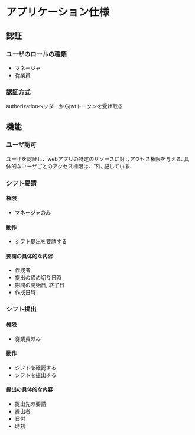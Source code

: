 # アプリケーション仕様


## 認証
### ユーザのロールの種類
- マネージャ
- 従業員
### 認証方式
authorizationヘッダーからjwtトークンを受け取る


## 機能

### ユーザ認可
ユーザを認証し、webアプリの特定のリソースに対しアクセス権限を与える.
具体的なユーザごとのアクセス権限は、下に記している.

### シフト要請
#### 権限
- マネージャのみ
#### 動作
- シフト提出を要請する
#### 要請の具体的な内容
- 作成者
- 提出の締め切り日時
- 期間の開始日, 終了日
- 作成日時

### シフト提出
#### 権限
- 従業員のみ
#### 動作
- シフトを確認する
- シフトを提出する
#### 提出の具体的な内容
- 提出先の要請
- 提出者
- 日付
- 時刻
